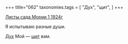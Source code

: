 +++
title="062"
taxonomies.tags = [
 "Дух",
 "щит",
]
+++

[Листы сада Мории 1 1924г](/agni/1924)

Я испытываю разные души.   

[Дух](/tags/Дух) Мой — [щит](/tags/щит) вам.   

